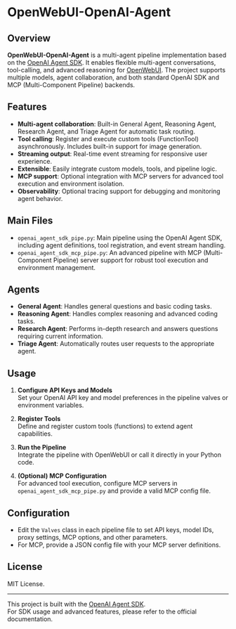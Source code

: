 # OpenWebUI-OpenAI-Agent

## Overview

**OpenWebUI-OpenAI-Agent** is a multi-agent pipeline implementation based on the [OpenAI Agent SDK](https://openai.github.io/openai-agents-python/). It enables flexible multi-agent conversations, tool-calling, and advanced reasoning for [OpenWebUI](https://github.com/open-webui/open-webui). The project supports multiple models, agent collaboration, and both standard OpenAI SDK and MCP (Multi-Component Pipeline) backends.

## Features

- **Multi-agent collaboration**: Built-in General Agent, Reasoning Agent, Research Agent, and Triage Agent for automatic task routing.
- **Tool calling**: Register and execute custom tools (FunctionTool) asynchronously. Includes built-in support for image generation.
- **Streaming output**: Real-time event streaming for responsive user experience.
- **Extensible**: Easily integrate custom models, tools, and pipeline logic.
- **MCP support**: Optional integration with MCP servers for advanced tool execution and environment isolation.
- **Observability**: Optional tracing support for debugging and monitoring agent behavior.

## Main Files

- `openai_agent_sdk_pipe.py`: Main pipeline using the OpenAI Agent SDK, including agent definitions, tool registration, and event stream handling.
- `openai_agent_sdk_mcp_pipe.py`: An advanced pipeline with MCP (Multi-Component Pipeline) server support for robust tool execution and environment management.

## Agents

- **General Agent**: Handles general questions and basic coding tasks.
- **Reasoning Agent**: Handles complex reasoning and advanced coding tasks.
- **Research Agent**: Performs in-depth research and answers questions requiring current information.
- **Triage Agent**: Automatically routes user requests to the appropriate agent.

## Usage

1. **Configure API Keys and Models**  
   Set your OpenAI API key and model preferences in the pipeline valves or environment variables.

2. **Register Tools**  
   Define and register custom tools (functions) to extend agent capabilities.

3. **Run the Pipeline**  
   Integrate the pipeline with OpenWebUI or call it directly in your Python code.

4. **(Optional) MCP Configuration**  
   For advanced tool execution, configure MCP servers in `openai_agent_sdk_mcp_pipe.py` and provide a valid MCP config file.

## Configuration

- Edit the `Valves` class in each pipeline file to set API keys, model IDs, proxy settings, MCP options, and other parameters.
- For MCP, provide a JSON config file with your MCP server definitions.

## License

MIT License.

---

This project is built with the [OpenAI Agent SDK](https://openai.github.io/openai-agents-python/).  
For SDK usage and advanced features, please refer to the official documentation.
